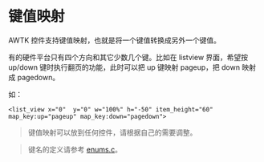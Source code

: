 # 键值映射

AWTK 控件支持键值映射，也就是将一个键值转换成另外一个键值。

有的硬件平台只有四个方向和其它少数几个键。比如在 listview 界面，希望按 up/down 键时执行翻页的功能，此时可以把 up 键映射 pageup，把 down 映射成 pagedown。

如：

```
<list_view x="0"  y="0" w="100%" h="-50" item_height="60" map_key:up="pageup" map_key:down="pagedown">
```

> 键值映射可以放到任何控件，请根据自己的需要调整。

> 键名的定义请参考 [enums.c](https://github.com/zlgopen/awtk/blob/master/src/base/enums.c#L99)。